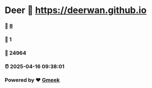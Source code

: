 # Deer :link: https://deerwan.github.io 
### :page_facing_up: [8](https://deerwan.github.io/tag.html) 
### :speech_balloon: 1 
### :hibiscus: 24964 
### :alarm_clock: 2025-04-16 09:38:01 
### Powered by :heart: [Gmeek](https://github.com/Meekdai/Gmeek)
